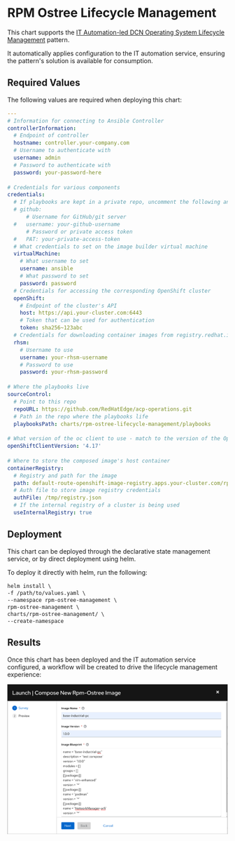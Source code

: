 # RPM Ostree Lifecycle Management
This chart supports the [IT Automation-led DCN Operating System Lifecycle Management](https://github.com/RedHatEdge/patterns/tree/main/patterns/it-automation-led-rpm-ostree-lifecycle) pattern.

It automatically applies configuration to the IT automation service, ensuring the pattern's solution is available for consumption.

## Required Values
The following values are required when deploying this chart:
```yaml
---
# Information for connecting to Ansible Controller
controllerInformation:
  # Endpoint of controller
  hostname: controller.your-company.com
  # Username to authenticate with
  username: admin
  # Password to authenticate with
  password: your-password-here

# Credentials for various components
credentials:
  # If playbooks are kept in a private repo, uncomment the following and enter the correct information
  # github:
      # Username for GitHub/git server
  #   username: your-github-username
      # Password or private access token
  #   PAT: your-private-access-token
  # What credentials to set on the image builder virtual machine
  virtualMachine:
    # What username to set
    username: ansible
    # What password to set
    password: password
  # Credentials for accessing the corresponding OpenShift cluster
  openShift:
    # Endpoint of the cluster's API
    host: https://api.your-cluster.com:6443
    # Token that can be used for authentication
    token: sha256~123abc
  # Credentials for downloading container images from registry.redhat.io
  rhsm:
    # Username to use
    username: your-rhsm-username
    # Password to use
    password: your-rhsm-password

# Where the playbooks live
sourceControl:
  # Point to this repo
  repoURL: https://github.com/RedHatEdge/acp-operations.git
  # Path in the repo where the playbooks life
  playbooksPath: charts/rpm-ostree-lifecycle-management/playbooks

# What version of the oc client to use - match to the version of the OpenShift cluster
openShiftClientVersion: '4.17'

# Where to store the composed image's host container
containerRegistry:
  # Registry and path for the image
  path: default-route-openshift-image-registry.apps.your-cluster.com/rpm-ostree-management
  # Auth file to store image registry credentials
  authFile: /tmp/registry.json
  # If the internal registry of a cluster is being used
  useInternalRegistry: true

```

## Deployment
This chart can be deployed through the declarative state management service, or by direct deployment using helm.

To deploy it directly with helm, run the following:
```
helm install \
-f /path/to/values.yaml \
--namespace rpm-ostree-management \
rpm-ostree-management \
charts/rpm-ostree-management/ \
--create-namespace
```

## Results
Once this chart has been deployed and the IT automation service configured, a workflow will be created to drive the lifecycle management experience:

![Workflow Launch](../../.images/workflow-launch.png)